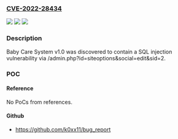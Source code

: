 ### [CVE-2022-28434](https://cve.mitre.org/cgi-bin/cvename.cgi?name=CVE-2022-28434)
![](https://img.shields.io/static/v1?label=Product&message=n%2Fa&color=blue)
![](https://img.shields.io/static/v1?label=Version&message=n%2Fa&color=blue)
![](https://img.shields.io/static/v1?label=Vulnerability&message=n%2Fa&color=brighgreen)

### Description

Baby Care System v1.0 was discovered to contain a SQL injection vulnerability via /admin.php?id=siteoptions&social=edit&sid=2.

### POC

#### Reference
No PoCs from references.

#### Github
- https://github.com/k0xx11/bug_report

